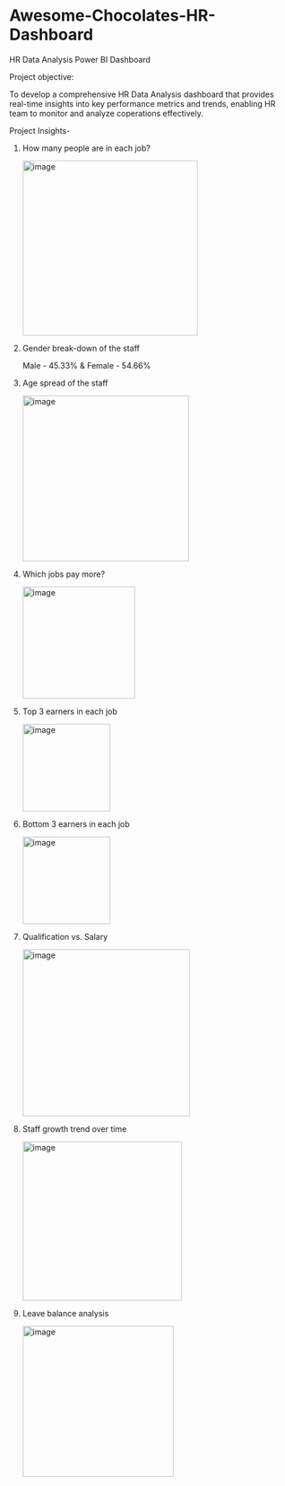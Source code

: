 # Awesome-Chocolates-HR-Dashboard
HR Data Analysis Power BI Dashboard


Project objective:

To develop a comprehensive HR Data Analysis dashboard that provides real-time insights into key performance metrics and trends, enabling HR team to monitor and analyze coperations effectively.

Project Insights-

1) How many people are in each job?


   <img width="312" alt="image" src="https://github.com/user-attachments/assets/8c37d5ad-1bdd-4294-9470-860641ebac3d">


3) Gender break-down of the staff

   Male - 45.33% & Female - 54.66%

4) Age spread of the staff


   <img width="296" alt="image" src="https://github.com/user-attachments/assets/cc6c0507-60ce-41b4-bcb3-07d77d445c17">


5) Which jobs pay more?


   <img width="200" alt="image" src="https://github.com/user-attachments/assets/3808cd53-ec09-4f7b-84a9-8c48e5022f49">

6) Top 3 earners in each job


    <img width="156" alt="image" src="https://github.com/user-attachments/assets/b5f160cf-6301-4be1-93f2-a0bf46cc8098">

7) Bottom 3 earners in each job


    <img width="156" alt="image" src="https://github.com/user-attachments/assets/1b65b37c-0cbc-4d46-96a1-163c8bed218b">

8) Qualification vs. Salary


   <img width="298" alt="image" src="https://github.com/user-attachments/assets/1cd2ef15-9a51-4ff4-935c-a217f3185f9f">

9) Staff growth trend over time


   <img width="284" alt="image" src="https://github.com/user-attachments/assets/dc60374e-1a3e-481a-abdd-de699aee8166">

9) Leave balance analysis

   <img width="269" alt="image" src="https://github.com/user-attachments/assets/564bccd3-7b9e-4f8c-bd7a-c115a40a3c02">

